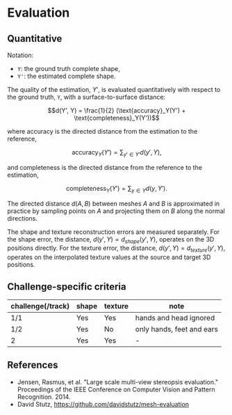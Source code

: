 # Evaluation

## Quantitative

Notation:

- `Y`: the ground truth complete shape,
- `Y'`: the estimated complete shape.

The quality of the estimation, $`Y'`$, is evaluated quantitatively with respect
to the ground truth, `Y`, with a surface-to-surface distance:

```math
d(Y', Y) = \frac{1}{2} (\text{accuracy}_Y(Y') + \text{completeness}_Y(Y'))
```

where accuracy is the directed distance from the estimation to the reference,

```math
\text{accuracy}_Y(Y') = \sum_{y' \in Y'} d(y', Y),
```

and completeness is the directed distance from the reference to the estimation,

```math
\text{completeness}_Y(Y') = \sum_{y \in Y} d(y, Y').
```

The directed distance $`d(A, B)`$ between meshes $`A`$ and $`B`$ is
approximated in practice by sampling points on $`A`$ and projecting them on
$`B`$ along the normal directions.

The shape and texture reconstruction errors are measured separately.
For the shape error, the distance,
$`d(y', Y) = d_{shape}(y', Y),`$
operates on the 3D positions directly.
For the texture error, the distance,
$`d(y', Y) = d_{texture}(y', Y),`$
operates on the interpolated texture values at the source and target 3D
positions.


## Challenge-specific criteria

| challenge(/track) | shape | texture | note                      |
| -                 | -     | -       | -                         |
| 1/1               | Yes   | Yes     | hands and head ignored    |
| 1/2               | Yes   | No      | only hands, feet and ears |
| 2                 | Yes   | Yes     | -                         |


## References

- Jensen, Rasmus, et al.
  "Large scale multi-view stereopsis evaluation."
  Proceedings of the IEEE Conference on Computer Vision and Pattern
  Recognition.
  2014.
- David Stutz, https://github.com/davidstutz/mesh-evaluation
